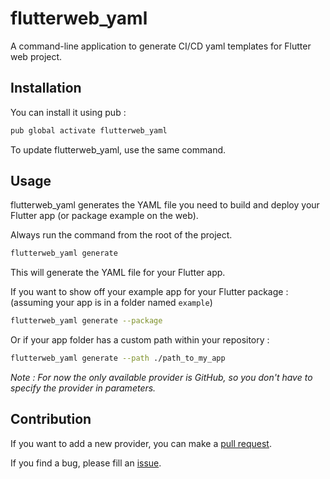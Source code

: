 # flutterweb_yaml

A command-line application to generate CI/CD yaml templates for Flutter web project.

## Installation

You can install it using pub :

```bash
pub global activate flutterweb_yaml
```

To update flutterweb_yaml, use the same command.

## Usage

flutterweb_yaml generates the YAML file you need to build and deploy your Flutter app (or package example on the web).

Always run the command from the root of the project.

```bash
flutterweb_yaml generate
```

This will generate the YAML file for your Flutter app.

If you want to show off your example app for your Flutter package : (assuming your app is in a folder named `example`)

```bash
flutterweb_yaml generate --package
```

Or if your app folder has a custom path within your repository :

```bash
flutterweb_yaml generate --path ./path_to_my_app
```

_Note : For now the only available provider is GitHub, so you don't have to specify the provider in parameters._

## Contribution

If you want to add a new provider, you can make a [pull request](https://github.com/MattisBrizard/flutterweb_yaml/pulls).

If you find a bug, please fill an [issue](https://github.com/MattisBrizard/flutterweb_yaml/issues).

